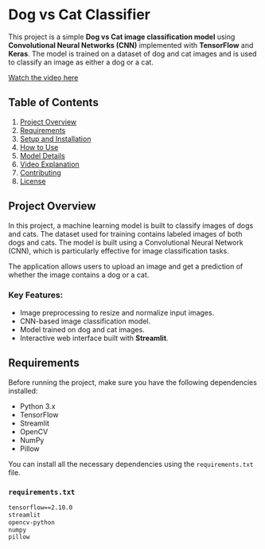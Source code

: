 # Dog vs Cat Classifier

This project is a simple **Dog vs Cat image classification model** using **Convolutional Neural Networks (CNN)** implemented with **TensorFlow** and **Keras**. The model is trained on a dataset of dog and cat images and is used to classify an image as either a dog or a cat.

[Watch the video here](https://github.com/karan89200/DOG_VS_CAT/blob/main/ezyZip.mp4)

## Table of Contents

1. [Project Overview](#project-overview)
2. [Requirements](#requirements)
3. [Setup and Installation](#setup-and-installation)
4. [How to Use](#how-to-use)
5. [Model Details](#model-details)
6. [Video Explanation](#video-explanation)
7. [Contributing](#contributing)
8. [License](#license)

## Project Overview

In this project, a machine learning model is built to classify images of dogs and cats. The dataset used for training contains labeled images of both dogs and cats. The model is built using a Convolutional Neural Network (CNN), which is particularly effective for image classification tasks.

The application allows users to upload an image and get a prediction of whether the image contains a dog or a cat. 

### Key Features:
- Image preprocessing to resize and normalize input images.
- CNN-based image classification model.
- Model trained on dog and cat images.
- Interactive web interface built with **Streamlit**.

## Requirements

Before running the project, make sure you have the following dependencies installed:

- Python 3.x
- TensorFlow
- Streamlit
- OpenCV
- NumPy
- Pillow

You can install all the necessary dependencies using the `requirements.txt` file.

### `requirements.txt`
```txt
tensorflow==2.10.0
streamlit
opencv-python
numpy
pillow
